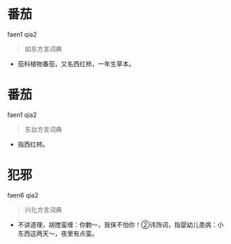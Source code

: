 # 番茄
faen1 qia2
> 如东方言词典
- 茄科植物番茄，又名西红柿，一年生草本。

# 番茄
faen1 qia2
> 东台方言词典
- 指西红柿。

# 犯邪
faen6 qia2
> 兴化方言词典
- 不讲道理，胡搅蛮缠：你覅～，我俫不怕你！②讳饰词，指婴幼儿患病：小东西这两天～，夜里有点蛮。
